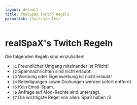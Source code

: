 ```yaml
---
layout: default
title: realSpaX Twitch Regeln
permalink: /twitch/rules/
---
```


# realSpaX's Twitch Regeln
Die folgenden Regeln sind einzuhalten!     

- `§1`  Freundlicher Umgang miteinander ist Pflicht!
- `§2`  Spamnachrichten sind nicht erlaubt!
- `§3`  Werbung oder Eigenwerbung ist nicht erlaubt!
- `§4`  Beleidigungen sowie Drohungen werden sofort entfernt.
- `§5`  Kein Emoji-Spam.
- `§6`  Anfrage auf Mod-Rechte sind untersagt.
- `§7`  Die wichtigste Regel von allen: Spaß haben :3
